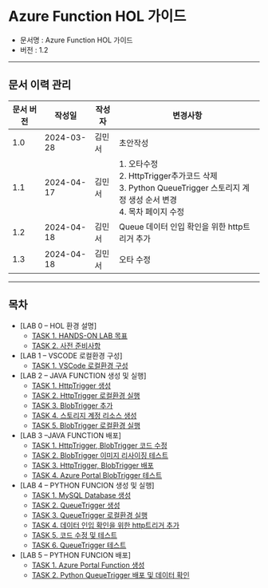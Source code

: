 # Azure Function HOL 가이드
- 문서명 : Azure Function HOL 가이드
- 버전 : 1.2
  
---

## 문서 이력 관리
문서 버전| 작성일      | 작성자 | 변경사항
--------| -----      | ------| -------
1.0     | 2024-03-28 | 김민서 | 초안작성
1.1     | 2024-04-17 | 김민서 | 1. 오타수정<br>2. HttpTrigger추가코드 삭제<br>3. Python QueueTrigger 스토리지 계정 생성 순서 변경<br>4. 목차 페이지 수정
1.2     | 2024-04-18 | 김민서 | Queue 데이터 인입 확인을 위한 http트리거 추가
1.3     | 2024-04-18 | 김민서 | 오타 수정

---

## 목차
- [LAB 0 – HOL 환경 설명]
    - [TASK 1.	HANDS-ON LAB 목표]()
    - [TASK 2.	사전 준비사항]()
- [LAB 1 – VSCODE 로컬환경 구성]
    - [TASK 1.	VSCode 로컬환경 구성]()
- [LAB 2 – JAVA FUNCTION 생성 및 실행]
    - [TASK 1.	HttpTrigger 생성]()
    - [TASK 2.	HttpTrigger 로컬환경 실행]()
    - [TASK 3.	BlobTrigger 추가]()
    - [TASK 4.	스토리지 계정 리소스 생성]()
    - [TASK 5.	BlobTrigger 로컬환경 실행]()
- [LAB 3 –JAVA FUNCTION 배포]
    - [TASK 1.	HttpTrigger, BlobTrigger 코드 수정]()
    - [TASK 2.	BlobTrigger 이미지 리사이징 테스트]()
    - [TASK 3.	HttpTrigger, BlobTrigger 배포]()
    - [TASK 4.	Azure Portal BlobTrigger 테스트]()
- [LAB 4 – PYTHON FUNCION 생성 및 실행]
    - [TASK 1.	MySQL Database 생성]()
    - [TASK 2.	QueueTrigger 생성]()
    - [TASK 3.	QueueTrigger 로컬환경 실행]()
    - [TASK 4.	데이터 인입 확인을 위한 http트리거 추가]()
    - [TASK 5.	코드 수정 및 테스트]()
    - [TASK 6.	QueueTrigger 테스트]()
- [LAB 5 – PYTHON FUNCION 배포]
    - [TASK 1.	Azure Portal Function 생성]()
    - [TASK 2.	Python QueueTrigger 배포 및 데이터 확인]()


